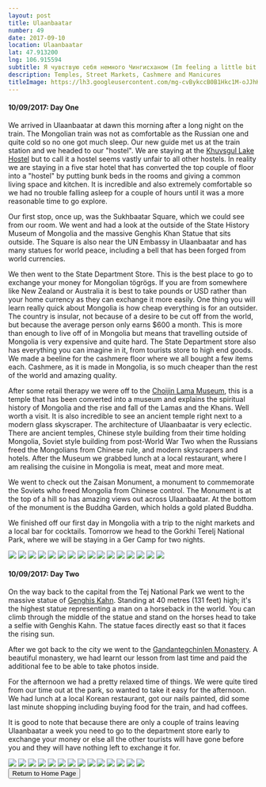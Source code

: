 ```yaml
---
layout: post
title: Ulaanbaatar
number: 49
date: 2017-09-10
location: Ulaanbaatar
lat: 47.913200
lng: 106.915594
subtitle: Я чувствую себя немного Чингисханом (Im feeling a little bit Genghis Khan)
description: Temples, Street Markets, Cashmere and Manicures
titleImage: https://lh3.googleusercontent.com/mg-cvBykccB0B1Hkc1M-oJJhKGwZG67eHjGg8NONUXTu6BfUp2EOdvTra4TPRr9nIiOwmY8F_yBT9U_BVWh6wNgqaEBGgHZyJWhoAGCQ9b8leQkZSxxnbsvD12gcJ0WdEhta-jRceXM=w2400
---
```


<h4>10/09/2017: Day One</h4>

We arrived in Ulaanbaatar at dawn this morning after a long night on the train. The Mongolian train was not as comfortable as the Russian one and quite cold so no one got much sleep. Our new guide met us at the train station and we headed to our "hostel". We are staying at the <a target="_blank" href="https://khuvsgul-lake-hotel.business.site/">Khuvsgul Lake Hostel</a> but to call it a hostel seems vastly unfair to all other hostels. In reality we are staying in a five star hotel that has converted the top couple of floor into a "hostel" by putting bunk beds in the rooms and giving a common living space and kitchen. It is incredible and also extremely comfortable so we had no trouble falling asleep for a couple of hours until it was a more reasonable time to go explore. 

Our first stop, once up, was the Sukhbaatar Square, which we could see from our room. We went and had a look at the outside of the State History Museum of Mongolia and the massive Genghis Khan Statue that sits outside. The Square is also near the UN Embassy in Ulaanbaatar and has many statues for world peace, including a bell that has been forged from world currencies. 

We then went to the State Department Store. This is the best place to go to exchange your money for Mongolian tögrögs. If you are from somewhere like New Zealand or Australia it is best to take pounds or USD rather than your home currency as they can exchange it more easily. One thing you will learn really quick about Mongolia is how cheap everything is for an outsider. The country is insular, not because of a desire to be cut off from the world, but because the average person only earns $600 a month. This is more than enough to live off of in Mongolia but means that travelling outside of Mongolia is very expensive and quite hard. The State Department store also has everything you can imagine in it, from tourists store to high end goods. We made a beeline for the cashmere floor where we all bought a few items each. Cashmere, as it is made in Mongolia, is so much cheaper than the rest of the world and amazing quality. 

After some retail therapy we were off to the <a target="_blank" href="http://www.templemuseum.mn/">Choijin Lama Museum</a>, this is a temple that has been converted into a museum and explains the spiritual history of Mongolia and the rise and fall of the Lamas and the Khans. Well worth a visit. It is also incredible to see an ancient temple right next to a modern glass skyscraper. The architecture of Ulaanbaatar is very eclectic. There are ancient temples, Chinese style building from their time holding Mongolia, Soviet style building from post-World War Two when the Russians freed the Mongolians from Chinese rule, and modern skyscrapers and hotels. After the Museum we grabbed lunch at a local restaurant, where I am realising the cuisine in Mongolia is meat, meat and more meat.

We went to check out the Zaisan Monument, a monument to commemorate the Soviets who freed Mongolia from Chinese control. The Monument is at the top of a hill so has amazing views out across Ulaanbaatar. At the bottom of the monument is the Buddha Garden, which holds a gold plated Buddha. 

We finished off our first day in Mongolia with a trip to the night markets and a local bar for cocktails. Tomorrow we head to the Gorkhi Terelj National Park, where we will be staying in a Ger Camp for two nights. 

<img src="https://lh3.googleusercontent.com/RFV1G4gmCgDM1cp3rZX7MWEm72bH-jJXn3qDwDo234S7pj8Vykeb6FjWtlErOIXJytm87yIlGMDuCAZzNf3bqE6Wbz-k0z4oM6bD0f9QXa33UwBghzMNC7yHlfym8hI0hWithpvwLX0=w2400" class="image1">
<img src="https://lh3.googleusercontent.com/0X9E8cmAsLwGyZ21eVJyrWaRYi2KLh7rFob_L9iym_56uagI_A3p-yxe5SU2udW4Q0DKbg4Nd-dTVtq2lzvEeIU-eZphmGOLjFcCqmpjmvaX1S8XaWNcfBI4PkLlKQxhnxERV5QZFFM=w2400" class="image1">
<img src="https://lh3.googleusercontent.com/1pel8S6Y-iAlM0NcMhhC7EKU0THT8e46OsRTNQJQdHWDtrc0adjg0VdhcVXVifZEYF_njLQ9d5XOIqlZ1-OYz5n-pm9QpxYVibpFtEAsi2L03VjDvAtKWy_guxtCMOXxJEq_Y6EsO-k=w2400" class="image1">
<img src="https://lh3.googleusercontent.com/VqluKUjpBbvf59eXJ1JFQ_G5xkfCFDLVNUXpO3vXl_NZmsMXuE1qLTB48ZYXc96Mcqcm1vd_ool6RWnSyTlQg_25MzYbBQL8mjTRbwdavUaR06aswo_HKqNxAjtbW7_6Wr2lzhwiZDo=w2400" class="image1">
<img src="https://lh3.googleusercontent.com/C-f4_nB7tA4H9zRVCb-DH2Uh9AbLBbxoN3hBT2YNpvX0ghoV7WPYUHWlXQE92ptDyALCVgb4yIkUJ9COt1wg0YwEI0Wpp5QmaXOZmFRnqqGq6xzWFDNxhy1Jm5Tels16cP_mnO59vHo=w2400" class="image1">
<img src="https://lh3.googleusercontent.com/Lv5nTWBBzvLGO33IEbAGkBsZldn8W3--1BCi6jGnTrzjqLfcsvkD0TopwiPH84EIAVTfjHMiq8sYklad8RPInr9-McZIaxMGA8_IdoJAWVJH26nv6womd2JmxvyWK3d0TR_-j-l_w04=w2400" class="image1">
<img src="https://lh3.googleusercontent.com/I2xGr9omG2fnwfKksNp9ruKYsYUPMYD4wuxdJxqLCKOxzwMxMGraw6mEHHIYbh_b7AfwzZ-g0H_ozotylRr757rg-kyBYBoUrLoMrP1uH__OC2ZGw5V5usdSihtKZGH9Q6ISeJhXPZQ=w2400" class="image1">
<img src="https://lh3.googleusercontent.com/RVjt2zmsxSWoaGXI5Bc2YFzE-y0gM06_mPPvR8Use9AK5bMs6cZpVqo5BTu7qglRN_9zJOp6MVdMJYoxVEoyQRtYWUNfDqnQLw0tkUHxwOHcoe4gUAkl6fYAMuPrmngKxOZTPks-nbc=w2400" class="image1">
<img src="https://lh3.googleusercontent.com/MUebry8xHQR9C6WkcYcYYQCAnSP6hWVHKGqxI69PrIPR-GUM0hZX_tN7OLtjYcD1jHrydRTd0JSXE0z0oZK45MJniUm77dGIItJs9fJoFIQ5hAiJc1W0TIKZJv79uq4zW9ZGgRs9_bM=w2400" class="image1">
<img src="https://lh3.googleusercontent.com/QCHx8OeDUuzxrgBSrJ_pauJZwP8bxlGNrFwItT0TMW7RIKgFHJ4d4Cb921XXU7qPuH7q5bofyF6jTQf_Qrb6skImLVLGBgIwio6ZztvD9oEPJWigCSIyUy51GbxI_HziuaXr-4kpLgo=w2400" class="image1">
<img src="https://lh3.googleusercontent.com/RIrcGEJ8hVIotmy2R2hGt-FFY5Nj4hxGelfo0lK8Rmt3f0ZLEh1E8gmkAGW18JijyOKaIt954nNFJ2LaYNRoL6Vjnn4JpN6cWHsIgkd4QcutLgHkVOnoNc34f8vpof0wiHIuiLH0vnM=w2400" class="image1">
<img src="https://lh3.googleusercontent.com/demcvMkRHgaI5tPwjo9JLL86QHJ0tJqrUV0BlVo8LtR_xDRCFHMII_t85Cf8m2FPLrl7MhgM1rFNo3ScU9NFgkwdtPvJjgRa9aek39wxkjUkMTiXT6KAnSBa8MYn_5wzQDP1SJrmn6k=w2400" class="image1">
<img src="https://lh3.googleusercontent.com/mMJU0duecCKcJ2FgHXdYPdi1CqFlv8mxHcahh1CLQKBpxkhHuQoaYN7XdJTcX00Wx9llz5qxkDXE3UydXbvr4xGBvKR7B5JJz18gpCGHCcLUQINtPRpxX1TxG4a7bUpz-oO9dnvZ4FA=w2400" class="image1">
<img src="https://lh3.googleusercontent.com/C2x36Eg-UgDsAANXnmuzjax-QP4acFcbbR3LLJ_xMy1L2n-zqGS0y1uEg_R0CzaxjtPSQuvOwAcKe7AFNhp8ftpJoRmzpIBSeNckEka_ZEpmi7XWBQsXPG1DKqmR9hviHYyGcrJ3lB0=w2400" class="image1">
<img src="https://lh3.googleusercontent.com/2ItSWpBDxvOSCQn-I994Y2MfIvLm4PglgrFgjeoRYWCLkXHC2vBBt5fj80hbPdw02VVhyPElwfXUmhqTzN_iOCv8qeXjpq0IGev8Xi-vsAjOxhPUcqrLqeIJSyz8Z7XY-WSrnpObYvc=w2400" class="image1">
<img src="https://lh3.googleusercontent.com/4uy-IL-YVSqw6wGYjZwZpGTi_7i46x2yX5cRYNOJXr-cl0jBB_oz7eJt5cGWI4A0cTQylSGV9CbgScW59KHO6Pesu7wivETvt9vBvhWThyrC_mPIPejOe75PdHIGsFpPjRR4w93MkwU=w2400" class="image4">


<h4>10/09/2017: Day Two</h4>

On the way back to the capital from the Tej National Park we went to the massive statue of <a target="_blank" href="http://www.mongolia-trips.com/travel-guide/destination/gengis-khan-complex/">Genghis Kahn</a>. Standing at 40 metres (131 feet) high; it's the highest statue representing a man on a horseback in the world. You can climb through the middle of the statue and stand on the horses head to take a selfie with Genghis Kahn. The statue faces directly east so that it faces the rising sun. 

After we got back to the city we went to the <a target="_blank" href="http://www.gandan.mn/">Gandantegchinlen Monastery</a>. A beautiful monastery, we had learnt our lesson from last time and paid the additional fee to be able to take photos inside. 

For the afternoon we had a pretty relaxed time of things. We were quite tired from our time out at the park, so wanted to take it easy for the afternoon. We had lunch at a local Korean restaurant, got our nails painted, did some last minute shopping including buying food for the train, and had coffees.

It is good to note that because there are only a couple of trains leaving Ulaanbaatar a week you need to go to the department store early to exchange your money or else all the other tourists will have gone before you and they will have nothing left to exchange it for. 

<img src="https://lh3.googleusercontent.com/_WYFKYT4kq91X7_hgkpN65Ufav9ZI-cdPydpcEPIiL1s3YK8lITC-mtAed9ZX8u1_n9OJBeDvaDK7knIUnsRCGhyZcjoI90gDNjPwnhf194bVERPiDzP9YNgNMuVorguZSnWjfFAWZM=w2400" class="image4">
<img src="https://lh3.googleusercontent.com/Tp1MCnbGaa-dh8imPm41XYzzQWrriB-BMmiqLKjye7GH0dSrYUrL_iQsQO10B7zzlgRvK92ESSkldP-mQPx8Rbu8vtDeIHY2j8kTxknF7PY7agHX09-tAmYzriTIEn1ksCmNe4IccqQ=w2400" class="image1">
<img src="https://lh3.googleusercontent.com/sFexlQDbo0JX-1AJaByZKZjFk4PZcIJPGNz6wN8KhZlRP7_L3F0obkh25ze8xkNriWVPYrHMO28Uj-qGw_y0MIsj6pd-gYDSeW7KbiXEVK3t0CvA1kXLz7_5aoDmCjGIDYrKvu8livQ=w2400" class="image1">
<img src="https://lh3.googleusercontent.com/SzYEJZKWVBlbP0MmdWr0qVgM9-mtQB8_nMLaCz-ekIkHUhtT1Pm6Xlkyoboj71624uB112JApkXJSHbGfZG0bCLppWDuCWoIfiwNgoIG5Ade9mhVnA94mVEIpx6OlXXajguBZ98avY8=w2400" class="image1">
<img src="https://lh3.googleusercontent.com/9qPxb74MwrdIEKahyfxmXeurchZGnEjVfSStRDcyZLuDQbFoV30tuXYB7pQKI308SIiw6aPF-ZHmryJITQDjT9RB50P0egEMWeOJd7OQzZG2WPekcu1UT54_nQa-0UBQqo1AF0bcYHE=w2400" class="image1">
<img src="https://lh3.googleusercontent.com/Ncsegs8zRcu_26aJHtGbl90kjAmHjPw9xl_3fkQla22wdxMg1fRCEzaWsWCPoOIsRXSwum3u_4WfYPi4MKp_BEYM8YmnGrVj1VEbHGl1rzin13yAdYBvtRf-29OQEEHmHbCkiM7bt5w=w2400" class="image1">
<img src="https://lh3.googleusercontent.com/Ku4olt6laYCx3Dy05ldhdUVOpqcVKzjmsPJeRnDMmr0q9wRCjFI5SnvDJfwy0eAw1j8AzPP_A6Uwb4JoufaFMCJEWY8Qr7wTyqqm_KV6rUDmF7MllVITTtrFEMfCpmR08owjhrJQlA=w2400" class="image1">
<img src="https://lh3.googleusercontent.com/Q5vu-Au18Fj3A2wgKXbrBMh3GKa9sT1fKVNhf7iPqFjE_fRUoTq4MUHw3Ay-hyaeVm1AFdK0WXkg-PnLz_KBUAFUPlOKlJ0yt0TREyEUFkWjH6KYGGfNAwmKBB3CLjqVOxQQzkoiFKs=w2400" class="image1">
<img src="https://lh3.googleusercontent.com/WOiVdV2hplIBhkkJj0pGQiH-mib9wFQbv1jLWeNfX7lS1tqxqCPPTqjBuO_2xEu4kPjHaXWBJKz_VtvFSuAseK5bmu20_6r49-CyiG3dWc3dPIF579gekwPXL7aZUjUf2tUM72OGCUA=w2400" class="image1">
<img src="https://lh3.googleusercontent.com/HZ3TycayFfsc7mzq4MXZ-MIzR9WQqrhNGanppznzw0KOGvY8QztzSvUWUmlR4m7LjDvevtF0rcCnFC12fU0onrCZI_iidwaJeWlurjAlLLHLlcPS4Sbq_XWrhtKJZS4MtMKjSIoFSko=w2400" class="image1">
<img src="https://lh3.googleusercontent.com/14eRhNBmMmCi1afNVEjWj1UMHj_NVQpIZQBulwtnGnMsqljKtyhhn5wMLShcy49-CMTXtJX7MgADaVdP5kTAhPtBxXd3BmasLro6dcLiQwfq5_c0Rdiq0Xen37reOt9cj8tapzezkjE=w2400" class="image1">
<img src="https://lh3.googleusercontent.com/-sHsB0ca-0g9DxTgiL6EwXhdyVQMKYBuV1FMLiTt3b0_J_L8EHbl-5vZ4ZJEKHV7fRFDa7htmullqDzHbtfrY05SnbTTBTn-jPa0Vv0MgO-m0w5J68FBJjTpvMIRLxshs1nTaUa5e6A=w2400" class="image1">
<img src="https://lh3.googleusercontent.com/qZ7RM8FC-1jQuQ4z9WiIYXormJU1HBp9gT8hTPklMYTqSL6IGq1rGEjIsh_CZ8o2qNsoenbrrnDhLNFvRsl3zOn8_qoO2uPkJB0Nvx26-XOQ9lvUWx-zGp4yCnE190xAAZQR4C8qvgg=w2400" class="image1">
<img src="https://lh3.googleusercontent.com/cu7ZutT40YXwMW7x3y3xKVPqGPD_oCX_4i1Vv6u1Rm2ti5dykQhtzKx5yAf-G1Hqgk--MFr7ZjLGaUs8I3Zwo8kwljX_Q-FV-Sb5iD9DYNQ9D8_k18MHXg44mcNQeaoeBkl_6rHYB24=w2400" class="image1">

<div class="wrapper">
  <input type="button" class="button" value="Return to Home Page" onclick="self.close()">
</div>
